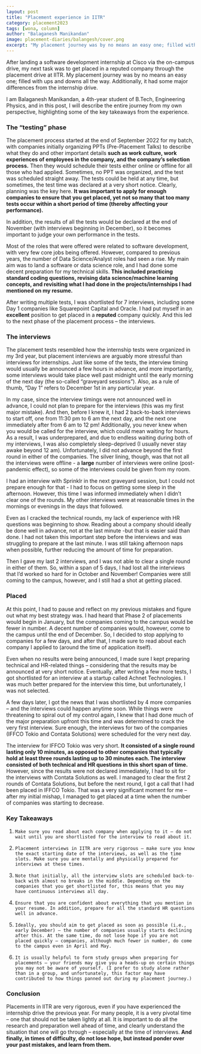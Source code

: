 ```yaml
---
layout: post
title: "Placement experience in IITR"
category: placement2023
tags: [wona, column]
author: "Balaganesh Manikandan"
image: placement-diaries/balangesh/cover.png
excerpt: "My placement journey was by no means an easy one; filled with ups and downs all the way. Additionally, it had some major differences from the internship drive."
---
```


After landing a software development internship at Cisco via the on-campus drive, my next task was to get placed in a reputed company through the placement drive at IITR. My placement journey was by no means an easy one; filled with ups and downs all the way. Additionally, it had some major differences from the internship drive.
 
I am Balaganesh Manikandan, a 4th-year student of B.Tech, Engineering Physics, and in this post, I will describe the entire journey from my own perspective, highlighting some of the key takeaways from the experience.

### The “testing” phase


The placement process started at the end of September 2022 for my batch, with companies initially organizing PPTs (Pre-Placement Talks) to describe what they do and other important details **such as work culture, work experiences of employees in the company, and the company’s selection process.** Then they would schedule their tests either online or offline for all those who had applied. Sometimes, no PPT was organized, and the test was scheduled straight away. The tests could be held at any time, but sometimes, the test time was declared at a very short notice. Clearly, planning was the key here. **It was important to apply for enough companies to ensure that you get placed, yet not so many that too many tests occur within a short period of time (thereby affecting your performance).**
 
In addition, the results of all the tests would be declared at the end of November (with interviews beginning in December), so it becomes important to judge your own performance in the tests.
 
Most of the roles that were offered were related to software development, with very few core jobs being offered. However, compared to previous years, the number of Data Science/Analyst roles had seen a rise. My main aim was to land a software or data science role, and I had done some decent preparation for my technical skills. **This included practicing standard coding questions, revising data science/machine learning concepts, and revisiting what I had done in the projects/internships I had mentioned on my resume.**


After writing multiple tests, I was shortlisted for 7 interviews, including some Day 1 companies like Squarepoint Capital and Oracle. I had put myself in an **excellent** position to get placed in a **reputed** company quickly. And this led to the next phase of the placement process – the interviews.
 
### The interviews
The placement tests resembled how the internship tests were organized in my 3rd year, but placement interviews are arguably more stressful than interviews for internships. Just like some of the tests, the interview timing would usually be announced a few hours in advance, and more importantly, some interviews would take place well past midnight until the early morning of the next day (the so-called “graveyard sessions”). Also, as a rule of thumb, “Day 1” refers to December 1st in any particular year.
 
In my case, since the interview timings were not announced well in advance, I could not plan to prepare for the interviews (this was my first major mistake). And then, before I knew it, I had 2 back-to-back interviews to start off, one from 11:30 pm to 6 am the next day, and the next one immediately after from 6 am to 12 pm! Additionally, you never knew when you would be called for the interview, which could mean waiting for hours. As a result, I was underprepared, and due to endless waiting during both of my interviews, I was also completely sleep-deprived (I usually never stay awake beyond 12 am). Unfortunately, I did not advance beyond the first round in either of the companies. The silver lining, though, was that not all the interviews were offline - a **large** number of interviews were online (post-pandemic effect), so some of the interviews could be given from my room.
 
I had an interview with Sprinklr in the next graveyard session, but I could not prepare enough for that - I had to focus on getting some sleep in the afternoon. However, this time I was informed immediately when I didn’t clear one of the rounds. My other interviews were at reasonable times in the mornings or evenings in the days that followed.
 
Even as I cracked the technical rounds, my lack of experience with HR questions was beginning to show. Reading about a company should ideally be done well in advance, not at the last minute -but that is easier said than done. I had not taken this important step before the interviews and was struggling to prepare at the last minute. I was still taking afternoon naps when possible, further reducing the amount of time for preparation.
 
Then I gave my last 2 interviews, and I was not able to clear a single round in either of them. So, within a span of 5 days, I had lost all the interviews that I’d worked so hard for in October and November! Companies were still coming to the campus, however, and I still had a shot at getting placed.
 
### Placed
At this point, I had to pause and reflect on my previous mistakes and figure out what my best strategy was. I had heard that Phase 2 of placements would begin in January, but the companies coming to the campus would be fewer in number. A decent number of companies would, however, come to the campus until the end of December. So, I decided to stop applying to companies for a few days, and after that, I made sure to read about each company I applied to (around the time of application itself).
 
Even when no results were being announced, I made sure I kept preparing technical and HR-related things – considering that the results may be announced at very short notice. Eventually, after writing a few more tests, I got shortlisted for an interview at a startup called Achnet Technologies. I was much better prepared for the interview this time, but unfortunately, I was not selected.
 
A few days later, I got the news that I was shortlisted by 4 more companies – and the interviews could happen anytime soon. While things were threatening to spiral out of my control again, I knew that I had done much of the major preparation upfront this time and was determined to crack the very first interview. Sure enough, the interviews for two of the companies (IFFCO Tokio and Contata Solutions) were scheduled for the very next day.
 
The interview for IFFCO Tokio was very short. **It consisted of a single round lasting only 10 minutes, as opposed to other companies that typically hold at least three rounds lasting up to 30 minutes each. The interview consisted of both technical and HR questions in this short span of time.** However, since the results were not declared immediately, I had to sit for the interviews with Contata Solutions as well. I managed to clear the first 2 rounds of Contata Solutions, but before the next round, I got a call that I had been placed in IFFCO Tokio. That was a very significant moment for me – after my initial mishap, I managed to get placed at a time when the number of companies was starting to decrease.
 
### Key Takeaways
1.     Make sure you read about each company when applying to it – do not wait until you are shortlisted for the interview to read about it.
2.     Placement interviews in IITR are very rigorous – make sure you know the exact starting date of the interviews, as well as the time slots. Make sure you are mentally and physically prepared for interviews at these times.
3.     Note that initially, all the interview slots are scheduled back-to-back with almost no breaks in the middle. Depending on the companies that you get shortlisted for, this means that you may have continuous interviews all day.
4.     Ensure that you are confident about everything that you mention in your resume. In addition, prepare for all the standard HR questions well in advance.
5.     Ideally, you should aim to get placed as soon as possible (i.e., early December) – the number of companies usually starts declining after this. At the same time, do not lose hope if you are not placed quickly – companies, although much fewer in number, do come to the campus even in April and May.
6.     It is usually helpful to form study groups when preparing for placements – your friends may give you a heads-up on certain things you may not be aware of yourself. (I prefer to study alone rather than in a group, and unfortunately, this factor may have contributed to how things panned out during my placement journey.)


### Conclusion
Placements in IITR are very rigorous, even if you have experienced the internship drive the previous year. For many people, it is a very pivotal time – one that should not be taken lightly at all. It is important to do all the research and preparation well ahead of time, and clearly understand the situation that one will go through – especially at the time of interviews. **And finally, in times of difficulty, do not lose hope, but instead ponder over your past mistakes, and learn from them.**
